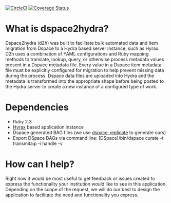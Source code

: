 [![CircleCI](https://circleci.com/gh/osulp/dspace2hydra/tree/master.svg?style=svg)](https://circleci.com/gh/osulp/dspace2hydra/tree/master)
[![Coverage Status](https://coveralls.io/repos/github/osulp/dspace2hydra/badge.svg?branch=master)](https://coveralls.io/github/osulp/dspace2hydra?branch=master)

# What is dspace2hydra?

Dspace2hydra (d2h) was built to facilitate bulk automated data and item migration from Dspace to a Hydra based server instance, such as Hyrax. D2h uses a combination of YAML configurations and Ruby mapping methods to translate, lookup, query, or otherwise process metadata values present in a Dspace metadata file. Every value in a Dspace item metadata file must be explicitly configured for migration to help prevent missing data during the process. Dspace data files are uploaded into Hydra and the metadata is transformed into the appropriate shape before being posted to the Hydra server to create a new instance of a configured type of work.

# Dependencies

- Ruby 2.3
- [Hyrax](https://github.com/samvera/hyrax) based application instance 
- Dspace generated BAG files (we use [dspace-replicate](https://github.com/DSpace/dspace-replicate) to generate ours)
- Export DSpace BAGs via command line: [DSpace]/bin/dspace curate -t transmitaip -i handle -v

# How can I help?

Right now it would be most useful to get feedback or issues created to express the functionality your institution would like to see in this application. Depending on the scope of the request, we will do our best to design the application to facilitate the need and functionality you express.

